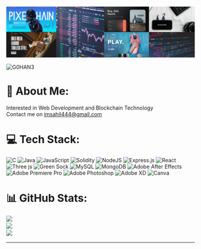 ![logo](https://github.com/G0HAN3/G0HAN3/blob/main/banner.png)

<p align="left"> <img src="https://komarev.com/ghpvc/?username=G0HAN3&label=Profile%20views&color=0e75b6&style=flat" alt="G0HAN3" /> </p>


# 💫 About Me:
Interested in Web Development and Blockchain Technology<br>Contact me on imsahil444@gmail.com


# 💻 Tech Stack:
![C](https://img.shields.io/badge/c-%2300599C.svg?style=flat&logo=c&logoColor=white) ![Java](https://img.shields.io/badge/java-%23ED8B00.svg?style=flat&logo=openjdk&logoColor=white) ![JavaScript](https://img.shields.io/badge/javascript-%23323330.svg?style=flat&logo=javascript&logoColor=%23F7DF1E) ![Solidity](https://img.shields.io/badge/Solidity-%23363636.svg?style=flat&logo=solidity&logoColor=white) ![NodeJS](https://img.shields.io/badge/node.js-6DA55F?style=flat&logo=node.js&logoColor=white) ![Express.js](https://img.shields.io/badge/express.js-%23404d59.svg?style=flat&logo=express&logoColor=%2361DAFB) ![React](https://img.shields.io/badge/react-%2320232a.svg?style=flat&logo=react&logoColor=%2361DAFB) ![Three js](https://img.shields.io/badge/threejs-black?style=flat&logo=three.js&logoColor=white) ![Green Sock](https://img.shields.io/badge/green%20sock-88CE02?style=flat&logo=greensock&logoColor=white) ![MySQL](https://img.shields.io/badge/mysql-%2300000f.svg?style=flat&logo=mysql&logoColor=white) ![MongoDB](https://img.shields.io/badge/MongoDB-%234ea94b.svg?style=flat&logo=mongodb&logoColor=white) ![Adobe After Effects](https://img.shields.io/badge/Adobe%20After%20Effects-9999FF.svg?style=flat&logo=Adobe%20After%20Effects&logoColor=white) ![Adobe Premiere Pro](https://img.shields.io/badge/Adobe%20Premiere%20Pro-9999FF.svg?style=flat&logo=Adobe%20Premiere%20Pro&logoColor=white) ![Adobe Photoshop](https://img.shields.io/badge/adobe%20photoshop-%2331A8FF.svg?style=flat&logo=adobe%20photoshop&logoColor=white) ![Adobe XD](https://img.shields.io/badge/Adobe%20XD-470137?style=flat&logo=Adobe%20XD&logoColor=#FF61F6) ![Canva](https://img.shields.io/badge/Canva-%2300C4CC.svg?style=flat&logo=Canva&logoColor=white)
# 📊 GitHub Stats:
![](https://github-readme-stats.vercel.app/api?username=G0HAN3&theme=material-palenight&hide_border=true&include_all_commits=false&count_private=false)<br/>
![](https://github-readme-streak-stats.herokuapp.com/?user=G0HAN3&theme=material-palenight&hide_border=true)<br/>
![](https://github-readme-stats.vercel.app/api/top-langs/?username=G0HAN3&theme=material-palenight&hide_border=true&include_all_commits=false&count_private=false&layout=compact)

---
<!-- [![](https://visitcount.itsvg.in/api?id=G0HAN3&icon=5&color=0)](https://visitcount.itsvg.in) -->

<!-- Proudly created with GPRM ( https://gprm.itsvg.in ) -->
